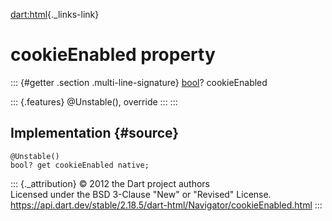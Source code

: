 [dart:html](../../dart-html/dart-html-library){._links-link}

cookieEnabled property
======================

::: {#getter .section .multi-line-signature}
[bool](../../dart-core/bool-class)? cookieEnabled

::: {.features}
\@Unstable(), override
:::
:::

Implementation {#source}
--------------

``` {.language-dart data-language="dart"}
@Unstable()
bool? get cookieEnabled native;
```

::: {._attribution}
© 2012 the Dart project authors\
Licensed under the BSD 3-Clause \"New\" or \"Revised\" License.\
<https://api.dart.dev/stable/2.18.5/dart-html/Navigator/cookieEnabled.html>
:::
